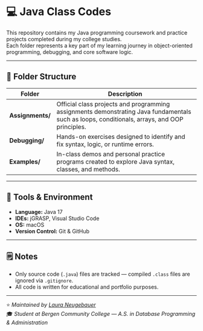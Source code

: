 # 💻 Java Class Codes

This repository contains my Java programming coursework and practice projects completed during my college studies.  
Each folder represents a key part of my learning journey in object-oriented programming, debugging, and core software logic.

---

## 📂 Folder Structure

| Folder | Description |
|--------|--------------|
| **Assignments/** | Official class projects and programming assignments demonstrating Java fundamentals such as loops, conditionals, arrays, and OOP principles. |
| **Debugging/** | Hands-on exercises designed to identify and fix syntax, logic, or runtime errors. |
| **Examples/** | In-class demos and personal practice programs created to explore Java syntax, classes, and methods. |

---

## 🧰 Tools & Environment

- **Language:** Java 17  
- **IDEs:** jGRASP, Visual Studio Code  
- **OS:** macOS  
- **Version Control:** Git & GitHub  

---

## 🗒️ Notes

- Only source code (`.java`) files are tracked — compiled `.class` files are ignored via `.gitignore`.  
- All code is written for educational and portfolio purposes.  

---

⭐ *Maintained by [Laura Neugebauer](https://github.com/lalacbr11)*  
🎓 *Student at Bergen Community College — A.S. in Database Programming & Administration*  

